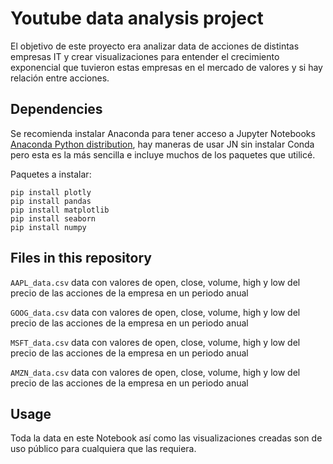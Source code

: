 # Youtube data analysis project

El objetivo de este proyecto era analizar data de acciones de distintas empresas IT y crear visualizaciones para entender el crecimiento exponencial que tuvieron estas empresas en el mercado de valores y si hay relación entre acciones.


## Dependencies

Se recomienda instalar Anaconda para tener acceso a Jupyter Notebooks [Anaconda Python distribution](http://continuum.io/downloads), hay maneras de usar JN sin instalar Conda pero esta es la más sencilla e incluye muchos de los paquetes que utilicé.

Paquetes a instalar:

    pip install plotly
    pip install pandas
    pip install matplotlib
    pip install seaborn
    pip install numpy


## Files in this repository

`AAPL_data.csv` data con valores de open, close, volume, high y low del precio de las acciones de la empresa en un periodo anual

`GOOG_data.csv` data con valores de open, close, volume, high y low del precio de las acciones de la empresa en un periodo anual

`MSFT_data.csv` data con valores de open, close, volume, high y low del precio de las acciones de la empresa en un periodo anual

`AMZN_data.csv` data con valores de open, close, volume, high y low del precio de las acciones de la empresa en un periodo anual

## Usage

Toda la data en este Notebook así como las visualizaciones creadas son de uso público para cualquiera que las requiera.
